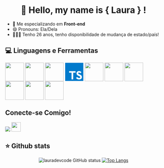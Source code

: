 <h1 align="center">🦄 Hello, my name is <strong>{ Laura } !</strong> </h1>

- 🌈 Me especializando em **Front-end**
- 😄 Pronouns: Ela/Dela
- 👩🏽‍💻 Tenho 26 anos, tenho disponibilidade de mudança de estado/país!
##

<div style="display: inline_block">
<h2 align = "left">💻 Linguagens e Ferramentas</h2> 

<img src="https://cdn.jsdelivr.net/gh/devicons/devicon/icons/html5/html5-original.svg" align="center" width="60px" height="60px" />
<img src="https://cdn.jsdelivr.net/gh/devicons/devicon/icons/css3/css3-original.svg" align="center" width="60px" height="60px"  />
<img align="center" width="60px" height="60px" src="https://cdn.jsdelivr.net/gh/devicons/devicon/icons/javascript/javascript-original.svg" />
<img align="center" width="60px" height="60px" src="https://raw.githubusercontent.com/devicons/devicon/master/icons/typescript/typescript-plain.svg">
<img src="https://cdn.jsdelivr.net/gh/devicons/devicon/icons/bootstrap/bootstrap-original.svg" align="center" width="60px" height="60px"   />
<img src="https://cdn.jsdelivr.net/gh/devicons/devicon/icons/php/php-plain.svg" align="center" width="60px" height="60px"    />
<img src=[https://cdn.jsdelivr.net/gh/devicons/devicon/icons/laravel/laravel-plain.svg" align="center" width="60px" height="60px"    />
<img src="https://cdn.jsdelivr.net/gh/devicons/devicon/icons/vuejs/vuejs-original.svg" align="center" width="60px" height="60px"    />
<img src="https://cdn.jsdelivr.net/gh/devicons/devicon/icons/tailwindcss/tailwindcss-original-wordmark.svg" align="center" width="60px" height="60px"    />
<img src="https://cdn.jsdelivr.net/gh/devicons/devicon/icons/mysql/mysql-plain-wordmark.svg"  align="center" width="60px" height="60px"   />
          
</div>

##

<div>

<h2 align = "left"> Conecte-se Comigo!  </h2>
<a href = "https://www.facebook.com/profile.php?id=100094957341978"><img src="https://img.shields.io/badge/Facebook-1877F2?style=for-the-badge&logo=facebook&logoColor=white" target="_blank"></a>
<a href="https://www.linkedin.com/in/lauradevcode/" target="_blank"><img src="https://cdn.discordapp.com/attachments/798631748421943347/1082789366855905290/1676668808990.png" target="_blank" height="30" width="30"></a> 

</div>

 ## ⭐ Github stats

<div align="center">

![lauradevcode GitHub status](https://github-readme-stats.vercel.app/api?username=lauradevcode&hide=contribs,issues&show_icons=true&theme=dark)
[![Top Langs](https://github-readme-stats.vercel.app/api/top-langs/?username=lauradevcode&theme=dark&layout=compact)](https://github.com/anuraghazra/github-readme-stats)

<div>
